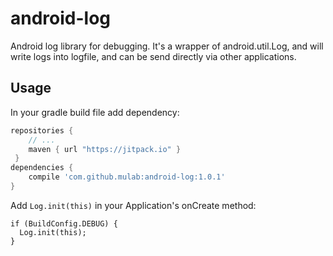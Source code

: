 # android-log
Android log library for debugging. It's a wrapper of android.util.Log, and will write logs into logfile, and can be send directly via other applications.

## Usage

In your gradle build file add dependency:
```gradle
repositories {
    // ...
    maven { url "https://jitpack.io" }
 }
dependencies {
    compile 'com.github.mulab:android-log:1.0.1'
}
```

Add `Log.init(this)` in your Application's onCreate method:
```
if (BuildConfig.DEBUG) {
  Log.init(this);
}
```
